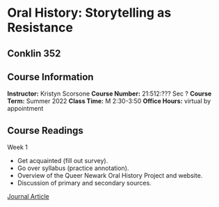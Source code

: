 # Oral History: Storytelling as Resistance
## Conklin 352
## Course Information
**Instructor:** Kristyn Scorsone
**Course Number:** 21:512:??? Sec ?
**Course Term:** Summer 2022
**Class Time:** M 2:30-3:50
**Office Hours:** virtual by appointment

## Course Readings
Week 1 
- Get acquainted (fill out survey).
- Go over syllabus (practice annotation).
- Overview of the Queer Newark Oral History Project and website.
- Discussion of primary and secondary sources.

[Journal Article](https://github.com/ykristyn/git-practice/blob/171719b9087fd4be03176ad73f30af45721a4708/Big%20Mama%20Thorton%20Little%20Richard%20and%20the%20Queer%20Roots%20of%20Rock%20n%20Roll.pdf)
